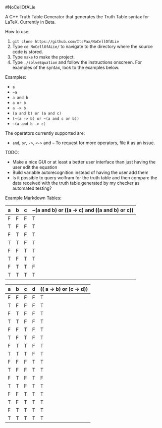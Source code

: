 #NoCellOfALie

A C++ Truth Table Generator that generates the Truth Table syntax for LaTeX. Currently in Beta.

How to use:  
1. `git clone https://github.com/ItsPax/NoCellOfALie`
2. Type `cd NoCellOfALie/` to navigate to the directory where the source code is stored.
3. Type `make` to make the project.
4. Type `./solveEquation` and follow the instructions onscreen. For examples of the syntax, look to the examples below.

Examples:
- `a`
- `~a`
- `a and b`
- `a or b`
- `a -> b`
- `(a and b) or (a and c)`
- `(~(a -> b) or ~(a and c or b))`
- `~(a and b -> c)`


The operators currently supported are:
- `and`, `or`, `->`, `<->` and `~`
To request for more operators, file it as an issue.

TODO:  
- Make a nice GUI or at least a better user interface than just having the user edit the equation 
- Build variable autorecognition instead of having the user add them
- Is it possible to query wolfram for the truth table and then compare the data received with the truth table generated by my checker as automated testing?


Example Markdown Tables:  

a | b | c | ~(a and b) or ((a -> c) and ((a and b) or c))
----|----|----|----
F | F | F | T
T | F | F | T
F | T | F | T
T | T | F | T
F | F | T | T
T | F | T | T
F | T | T | F
T | T | T | T

a | b | c | d | (( a -> b) or (c -> d))
----|----|----|----|----
F | F | F | F | T
T | F | F | F | T
F | T | F | F | T
T | T | F | F | T
F | F | T | F | T
T | F | T | F | T
F | T | T | F | T
T | T | T | F | T
F | F | F | T | T
T | F | F | T | T
F | T | F | T | F
T | T | F | T | T
F | F | T | T | T
T | F | T | T | T
F | T | T | T | T
T | T | T | T | T

